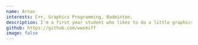 ```yaml
---
name: Arnav
interests: C++, Graphics Programming, Badminton.
description: I'm a first year student who likes to do a little graphics programming and embedded programming.
github: https://github.com/wwsmiff
image: false
---
```

